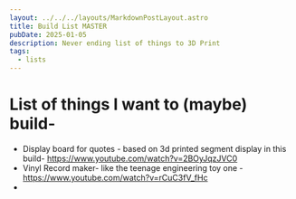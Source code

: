 ```yaml
---
layout: ../../../layouts/MarkdownPostLayout.astro
title: Build List MASTER
pubDate: 2025-01-05
description: Never ending list of things to 3D Print
tags:
  - lists
---
```

# List of things I want to (maybe) build-


- Display board for quotes - based on 3d printed segment display in this build- https://www.youtube.com/watch?v=2BOyJqzJVC0 
- Vinyl Record maker- like the teenage engineering toy one -https://www.youtube.com/watch?v=rCuC3fV_fHc
- 
